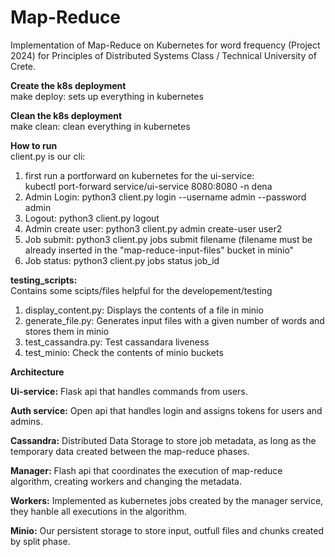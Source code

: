 # Map-Reduce
Implementation of Map-Reduce on Kubernetes for word frequency (Project 2024) for Principles of Distributed Systems Class / Technical University of Crete.     


**Create the k8s deployment**                
make deploy: sets up everything in kubernetes            
    
**Clean the k8s deployment**         
make clean: clean everything in kubernetes        

**How to run**            
client.py is our cli:
1. first run a portforward on kubernetes for the ui-service:        
kubectl port-forward service/ui-service 8080:8080 -n dena        
2. Admin Login:
python3 client.py login --username admin --password admin
3. Logout:
python3 client.py logout
4. Admin create user:
python3 client.py admin create-user user2
5. Job submit:
python3 client.py jobs submit filename (filename must be already inserted in the "map-reduce-input-files" bucket in minio"
6. Job status:
python3 client.py jobs status job_id


**testing_scripts:**        
Contains some scipts/files helpful for the developement/testing
1. display_content.py:
Displays the contents of a file in minio
2. generate_file.py:
Generates input files with a given number of words and stores them in minio
3. test_cassandra.py:
Test cassandara liveness
4. test_minio:
Check the contents of minio buckets


**Architecture**

**Ui-service:**
Flask api that handles commands from users.

**Auth service:**
Open api that handles login and assigns tokens for users and admins.

**Cassandra:**
Distributed Data Storage to store job metadata, as long as the temporary data created between the map-reduce phases.

**Manager:**
Flash api that coordinates the execution of map-reduce algorithm, creating workers and changing the metadata.

**Workers:**
Implemented as kubernetes jobs created by the manager service, they hanble all executions in the algorithm.

**Minio:**
Our persistent storage to store input, outfull files and chunks created by split phase.
